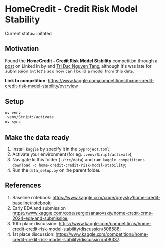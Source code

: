 # HomeCredit - Credit Risk Model Stability

Current status: initated

## Motivation

Found the **HomeCredit - Credit Risk Model Stability** competition through a [post](https://www.linkedin.com/feed/update/urn:li:activity:7202186950538129408/) on Linked In by and [Tri Duc Nguyen Tang](https://www.linkedin.com/in/tri-duc-n-099528133/), although it's was late for submission but let's see how can I build a model from this data.

**Link to competition**: <https://www.kaggle.com/competitions/home-credit-credit-risk-model-stability/overview>

## Setup

```bash
uv venv
.venv/Scripts/activate
uv sync
```

## Make the data ready

1. Install `kaggle` by specify it in the `pyproject.toml`;
2. Activate your environment (for eg. `.venv/Script/activate`);
3. Navigate to this folder (`./src/data`) and run: `kaggle competitions download -c home-credit-credit-risk-model-stability`;
4. Run the `data_setup.py` on the parent folder.

## References

1. Baseline notebook: <https://www.kaggle.com/code/greysky/home-credit-baseline/notebook>;
2. Early EDA and submission: <https://www.kaggle.com/code/sergiosaharovskiy/home-credit-crms-2024-eda-and-submission>;
3. 10th place discussion: <https://www.kaggle.com/competitions/home-credit-credit-risk-model-stability/discussion/508588>;
4. 1st place discussion: <https://www.kaggle.com/competitions/home-credit-credit-risk-model-stability/discussion/508337>.
